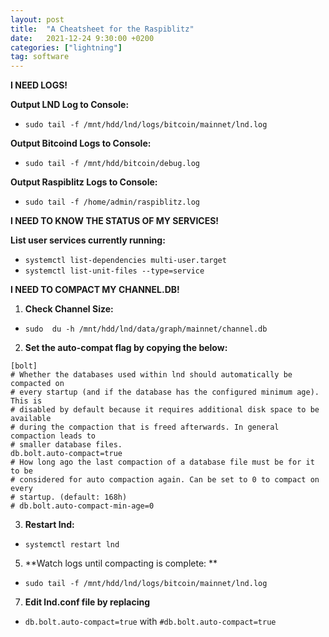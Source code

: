 ```yaml
---
layout: post
title:  "A Cheatsheet for the Raspiblitz"
date:   2021-12-24 9:30:00 +0200
categories: ["lightning"]
tag: software
---
```


**I NEED LOGS!**

**Output LND Log to Console:**
- ```sudo tail -f /mnt/hdd/lnd/logs/bitcoin/mainnet/lnd.log```
	
**Output Bitcoind Logs to Console:**
- ```sudo tail -f /mnt/hdd/bitcoin/debug.log```
	
**Output Raspiblitz Logs to Console:**
- ```sudo tail -f /home/admin/raspiblitz.log```





**I NEED TO KNOW THE STATUS OF MY SERVICES!**

**List user services currently running:**
- ```systemctl list-dependencies multi-user.target```
- ```systemctl list-unit-files --type=service ```





**I NEED TO COMPACT MY CHANNEL.DB!**
1. **Check Channel Size:**
- ```sudo  du -h /mnt/hdd/lnd/data/graph/mainnet/channel.db```

2. **Set the auto-compat flag by copying the below:**
```
[bolt]
# Whether the databases used within lnd should automatically be compacted on
# every startup (and if the database has the configured minimum age). This is
# disabled by default because it requires additional disk space to be available
# during the compaction that is freed afterwards. In general compaction leads to
# smaller database files.
db.bolt.auto-compact=true
# How long ago the last compaction of a database file must be for it to be
# considered for auto compaction again. Can be set to 0 to compact on every
# startup. (default: 168h)
# db.bolt.auto-compact-min-age=0
```
3. **Restart lnd:**
- ```systemctl restart lnd```
5. **Watch logs until compacting is complete: **
- ```sudo tail -f /mnt/hdd/lnd/logs/bitcoin/mainnet/lnd.log```
7. **Edit lnd.conf file by replacing**
- ```db.bolt.auto-compact=true``` with  ```#db.bolt.auto-compact=true```
